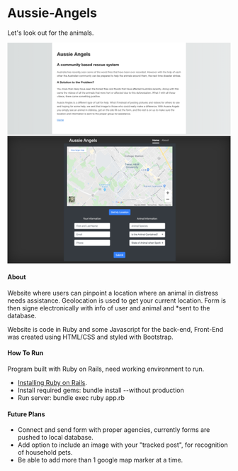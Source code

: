 # Aussie-Angels
Let's look out for the animals.

![About](https://raw.githubusercontent.com/jramzz1/Aussie-Angels/master/About.png)
![Home-Page](https://raw.githubusercontent.com/jramzz1/Aussie-Angels/master/Home.png)

#### About
Website where users can pinpoint a location where an animal in distress needs assistance. 
Geolocation is used to get your current location. Form is then signe electronically with info of
user and animal and *sent to the database.

Website is code in Ruby and some Javascript for the back-end, Front-End was created using HTML/CSS and
styled with Bootstrap.

#### How To Run
Program built with Ruby on Rails, need working environment to run.
- [Installing Ruby on Rails](https://gorails.com/setup/osx/10.14-mojave). 
- Install required gems: bundle install --without production
- Run server: bundle exec ruby app.rb


#### Future Plans
  - Connect and send form with proper agencies, currently forms are pushed to local database.
  - Add option to include an image with your "tracked post", for recognition of household pets.
  - Be able to add more than 1 google map marker at a time.
